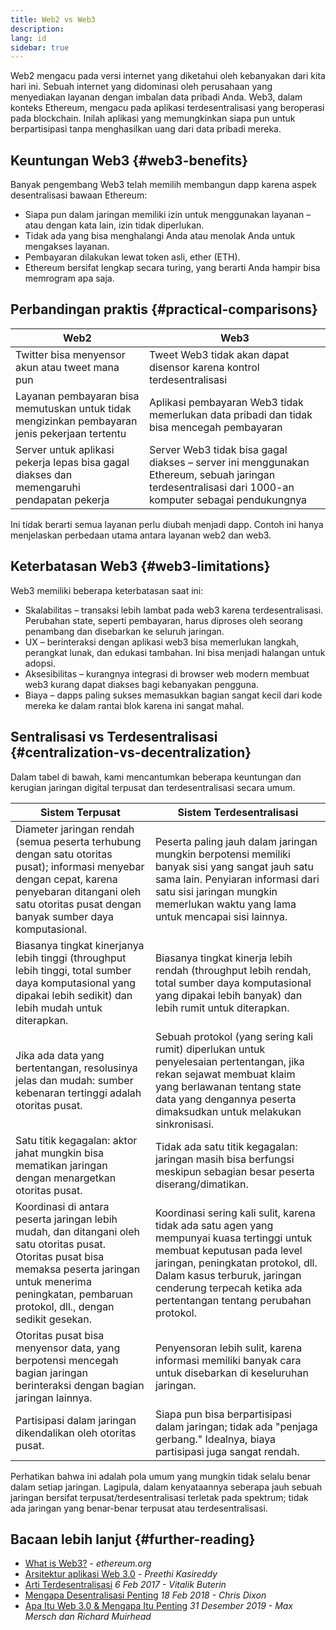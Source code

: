 ```yaml
---
title: Web2 vs Web3
description:
lang: id
sidebar: true
---
```


Web2 mengacu pada versi internet yang diketahui oleh kebanyakan dari kita hari ini. Sebuah internet yang didominasi oleh perusahaan yang menyediakan layanan dengan imbalan data pribadi Anda. Web3, dalam konteks Ethereum, mengacu pada aplikasi terdesentralisasi yang beroperasi pada blockchain. Inilah aplikasi yang memungkinkan siapa pun untuk berpartisipasi tanpa menghasilkan uang dari data pribadi mereka.

## Keuntungan Web3 {#web3-benefits}

Banyak pengembang Web3 telah memilih membangun dapp karena aspek desentralisasi bawaan Ethereum:

- Siapa pun dalam jaringan memiliki izin untuk menggunakan layanan – atau dengan kata lain, izin tidak diperlukan.
- Tidak ada yang bisa menghalangi Anda atau menolak Anda untuk mengakses layanan.
- Pembayaran dilakukan lewat token asli, ether (ETH).
- Ethereum bersifat lengkap secara turing, yang berarti Anda hampir bisa memrogram apa saja.

## Perbandingan praktis {#practical-comparisons}

| Web2                                                                                           | Web3                                                                                                                                                 |
| ---------------------------------------------------------------------------------------------- | ---------------------------------------------------------------------------------------------------------------------------------------------------- |
| Twitter bisa menyensor akun atau tweet mana pun                                                | Tweet Web3 tidak akan dapat disensor karena kontrol terdesentralisasi                                                                                |
| Layanan pembayaran bisa memutuskan untuk tidak mengizinkan pembayaran jenis pekerjaan tertentu | Aplikasi pembayaran Web3 tidak memerlukan data pribadi dan tidak bisa mencegah pembayaran                                                            |
| Server untuk aplikasi pekerja lepas bisa gagal diakses dan memengaruhi pendapatan pekerja      | Server Web3 tidak bisa gagal diakses – server ini menggunakan Ethereum, sebuah jaringan terdesentralisasi dari 1000-an komputer sebagai pendukungnya |

Ini tidak berarti semua layanan perlu diubah menjadi dapp. Contoh ini hanya menjelaskan perbedaan utama antara layanan web2 dan web3.

## Keterbatasan Web3 {#web3-limitations}

Web3 memiliki beberapa keterbatasan saat ini:

- Skalabilitas – transaksi lebih lambat pada web3 karena terdesentralisasi. Perubahan state, seperti pembayaran, harus diproses oleh seorang penambang dan disebarkan ke seluruh jaringan.
- UX – berinteraksi dengan aplikasi web3 bisa memerlukan langkah, perangkat lunak, dan edukasi tambahan. Ini bisa menjadi halangan untuk adopsi.
- Aksesibilitas – kurangnya integrasi di browser web modern membuat web3 kurang dapat diakses bagi kebanyakan pengguna.
- Biaya – dapps paling sukses memasukkan bagian sangat kecil dari kode mereka ke dalam rantai blok karena ini sangat mahal.

## Sentralisasi vs Terdesentralisasi {#centralization-vs-decentralization}

Dalam tabel di bawah, kami mencantumkan beberapa keuntungan dan kerugian jaringan digital terpusat dan terdesentralisasi secara umum.

| Sistem Terpusat                                                                                                                                                                                                       | Sistem Terdesentralisasi                                                                                                                                                                                                                                              |
| --------------------------------------------------------------------------------------------------------------------------------------------------------------------------------------------------------------------- | --------------------------------------------------------------------------------------------------------------------------------------------------------------------------------------------------------------------------------------------------------------------- |
| Diameter jaringan rendah (semua peserta terhubung dengan satu otoritas pusat); informasi menyebar dengan cepat, karena penyebaran ditangani oleh satu otoritas pusat dengan banyak sumber daya komputasional.         | Peserta paling jauh dalam jaringan mungkin berpotensi memiliki banyak sisi yang sangat jauh satu sama lain. Penyiaran informasi dari satu sisi jaringan mungkin memerlukan waktu yang lama untuk mencapai sisi lainnya.                                               |
| Biasanya tingkat kinerjanya lebih tinggi (throughput lebih tinggi, total sumber daya komputasional yang dipakai lebih sedikit) dan lebih mudah untuk diterapkan.                                                      | Biasanya tingkat kinerja lebih rendah (throughput lebih rendah, total sumber daya komputasional yang dipakai lebih banyak) dan lebih rumit untuk diterapkan.                                                                                                          |
| Jika ada data yang bertentangan, resolusinya jelas dan mudah: sumber kebenaran tertinggi adalah otoritas pusat.                                                                                                       | Sebuah protokol (yang sering kali rumit) diperlukan untuk penyelesaian pertentangan, jika rekan sejawat membuat klaim yang berlawanan tentang state data yang dengannya peserta dimaksudkan untuk melakukan sinkronisasi.                                             |
| Satu titik kegagalan: aktor jahat mungkin bisa mematikan jaringan dengan menargetkan otoritas pusat.                                                                                                                  | Tidak ada satu titik kegagalan: jaringan masih bisa berfungsi meskipun sebagian besar peserta diserang/dimatikan.                                                                                                                                                     |
| Koordinasi di antara peserta jaringan lebih mudah, dan ditangani oleh satu otoritas pusat. Otoritas pusat bisa memaksa peserta jaringan untuk menerima peningkatan, pembaruan protokol, dll., dengan sedikit gesekan. | Koordinasi sering kali sulit, karena tidak ada satu agen yang mempunyai kuasa tertinggi untuk membuat keputusan pada level jaringan, peningkatan protokol, dll. Dalam kasus terburuk, jaringan cenderung terpecah ketika ada pertentangan tentang perubahan protokol. |
| Otoritas pusat bisa menyensor data, yang berpotensi mencegah bagian jaringan berinteraksi dengan bagian jaringan lainnya.                                                                                             | Penyensoran lebih sulit, karena informasi memiliki banyak cara untuk disebarkan di keseluruhan jaringan.                                                                                                                                                              |
| Partisipasi dalam jaringan dikendalikan oleh otoritas pusat.                                                                                                                                                          | Siapa pun bisa berpartisipasi dalam jaringan; tidak ada "penjaga gerbang." Idealnya, biaya partisipasi juga sangat rendah.                                                                                                                                            |

Perhatikan bahwa ini adalah pola umum yang mungkin tidak selalu benar dalam setiap jaringan. Lagipula, dalam kenyataannya seberapa jauh sebuah jaringan bersifat terpusat/terdesentralisasi terletak pada spektrum; tidak ada jaringan yang benar-benar terpusat atau terdesentralisasi.

## Bacaan lebih lanjut {#further-reading}

- [What is Web3?](/web3/) - _ethereum.org_
- [Arsitektur aplikasi Web 3.0](https://www.preethikasireddy.com/post/the-architecture-of-a-web-3-0-application) - _Preethi Kasireddy_
- [Arti Terdesentralisasi](https://medium.com/@VitalikButerin/the-meaning-of-decentralization-a0c92b76a274) _6 Feb 2017 - Vitalik Buterin_
- [Mengapa Desentralisasi Penting](https://medium.com/s/story/why-decentralization-matters-5e3f79f7638e) _18 Feb 2018 - Chris Dixon_
- [Apa Itu Web 3.0 & Mengapa Itu Penting](https://medium.com/fabric-ventures/what-is-web-3-0-why-it-matters-934eb07f3d2b) _31 Desember 2019 - Max Mersch dan Richard Muirhead_
